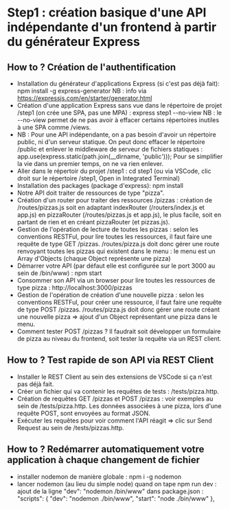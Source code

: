 # Step1 : création basique d'une API indépendante d'un frontend à partir du générateur Express
## How to ? Création de l'authentification
- Installation du générateur d'applications Express (si c'est pas déjà fait): npm install -g express-generator
NB : info via https://expressjs.com/en/starter/generator.html
- Création d'une application Express sans vue dans le répertoire de projet /step1 (on crée une SPA, pas une MPA) : express step1 --no-view
NB : le --no-view permet de ne pas avoir à effacer certains répertoires inutiles à une SPA comme /views.
- NB : Pour une API indépendante, on a pas besoin d'avoir un répertoire public, ni d'un serveur statique. On peut donc effacer le répertoire /public et enlever le middleware de serveur de fichiers statiques : app.use(express.static(path.join(__dirname, 'public'))); 
Pour se simplifier la vie dans un premier temps, on ne va rien enlever.
- Aller dans le répertoir du projet /step1 : cd step1 (ou via VSCode, clic droit sur le répertoire /step1, Open in Integrated Terminal)
- Installation des packages (package d'express): npm install
- Notre API doit traiter de ressources de type "pizza".
- Création d'un router pour traiter des ressources /pizzas : création de /routes/pizzas.js soit en adaptant indexRouter (/routers/index.js et app.js) en pizzaRouter (/routes/pizzas.js et app.js), le plus facile, soit en partant de rien et en créant pizzaRouter (et pizzas.js).
- Gestion de l'opération de lecture de toutes les pizzas : selon les conventions RESTFul, pour lire toutes les ressources, il faut faire une requête de type GET /pizzas.
/routes/pizza.js doit donc gérer une route renvoyant toutes les pizzas qui existent dans le menu : le menu est un Array d'Objects (chaque Object représente une pizza)
- Démarrer votre API (par défaut elle est configurée sur le port 3000 au sein de /bin/www) : npm start
- Consommer son API via un browser pour lire toutes les ressources de type pizza : http://localhost:3000/pizzas
- Gestion de l'opération de création d'une nouvelle pizza : selon les conventions RESTFul, pour créer une ressource, il faut faire une requête de type POST /pizzas.
/routes/pizza.js doit donc gérer une route créant une nouvelle pizza => ajout d'un Object représentant une pizza dans le menu.
- Comment tester POST /pizzas ? Il faudrait soit développer un formulaire de pizza au niveau du frontend, soit tester la requête via un REST client.
## How to ? Test rapide de son API via REST Client
- Installer le REST Client au sein des extensions de VSCode si ça n'est pas déjà fait.
- Créer un fichier qui va contenir les requêtes de tests : /tests/pizza.http.
- Création de requêtes GET /pizzas et POST /pizzas : voir exemples au sein de /tests/pizza.http. Les données associées à une pizza, lors d'une requête POST, sont envoyées au format JSON.
- Exécuter les requêtes pour voir comment l'API réagit => clic sur Send Request au sein de /tests/pizzas.http. 

## How to ? Redémarrer automatiquement votre application à chaque changement de fichier
- installer nodemon de manière globale : npm i -g nodemon
- lancer nodemon (au lieu du simple node) quand on tape npm run dev : ajout de la ligne "dev": "nodemon /bin/www"
dans package.json :
"scripts": {
    "dev": "nodemon ./bin/www",
    "start": "node ./bin/www"
  },

